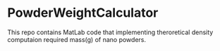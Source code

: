 # PowderWeightCalculator

 This repo contains MatLab code that implementing theroretical density computaion
 required mass(g) of nano powders. 